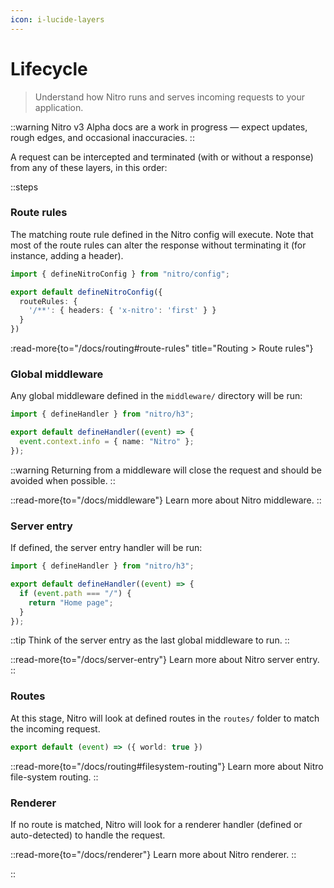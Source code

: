 ```yaml
---
icon: i-lucide-layers
---
```


# Lifecycle

> Understand how Nitro runs and serves incoming requests to your application.

::warning
Nitro v3 Alpha docs are a work in progress — expect updates, rough edges, and occasional inaccuracies.
::

A request can be intercepted and terminated (with or without a response) from any of these layers, in this order:

::steps
<!-- ### Server hook: `request`

This server hook is the first piece of code being called for an incoming request, you can define it within a server plugin:

```ts [plugins/request-hoook.ts]
export default (nitroApp) => {
  nitroApp.hooks.hook('request', ({ req }) => {
    console.log(`Incoming request on ${req.url}`)
  })
}
```

::note
This hook cannot alter or terminate the incoming request, you can use it for logging the incoming requests or analytics purpose.
:: -->

### Route rules

The matching route rule defined in the Nitro config will execute. Note that most of the route rules can alter the response without terminating it (for instance, adding a header).

```ts [nitro.config.ts]
import { defineNitroConfig } from "nitro/config";

export default defineNitroConfig({
  routeRules: {
    '/**': { headers: { 'x-nitro': 'first' } }
  }
})
```

:read-more{to="/docs/routing#route-rules" title="Routing > Route rules"}

### Global middleware

Any global middleware defined in the `middleware/` directory will be run:

```ts [middleware/info.ts]
import { defineHandler } from "nitro/h3";

export default defineHandler((event) => {
  event.context.info = { name: "Nitro" };
});
```

::warning
Returning from a middleware will close the request and should be avoided when possible.
::

::read-more{to="/docs/middleware"}
Learn more about Nitro middleware.
::

### Server entry

If defined, the server entry handler will be run:

```ts [server.ts]
import { defineHandler } from "nitro/h3";

export default defineHandler((event) => {
  if (event.path === "/") {
    return "Home page";
  }
});
```

::tip
Think of the server entry as the last global middleware to run.
::

::read-more{to="/docs/server-entry"}
Learn more about Nitro server entry.
::

### Routes

At this stage, Nitro will look at defined routes in the `routes/` folder to match the incoming request.

```ts [routes/api/hello.ts]
export default (event) => ({ world: true })
```

::read-more{to="/docs/routing#filesystem-routing"}
Learn more about Nitro file-system routing.
::

### Renderer

If no route is matched, Nitro will look for a renderer handler (defined or auto-detected) to handle the request.

::read-more{to="/docs/renderer"}
Learn more about Nitro renderer.
::

::
